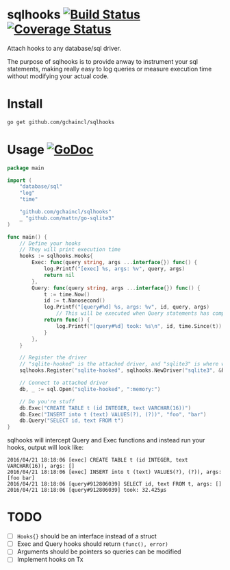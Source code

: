 # sqlhooks [![Build Status](https://travis-ci.org/gchaincl/sqlhooks.svg)](https://travis-ci.org/gchaincl/sqlhooks) [![Coverage Status](https://coveralls.io/repos/github/gchaincl/sqlhooks/badge.svg?branch=master)](https://coveralls.io/github/gchaincl/sqlhooks?branch=master)

Attach hooks to any database/sql driver.

The purpose of sqlhooks is to provide anway to instrument your sql statements, making really easy to log queries or measure execution time without modifying your actual code.

# Install
```bash
go get github.com/gchaincl/sqlhooks
```

# Usage [![GoDoc](https://godoc.org/github.com/gchaincl/dotsql?status.svg)](https://godoc.org/github.com/gchaincl/sqlhooks)
```go
package main

import (
	"database/sql"
	"log"
	"time"

	"github.com/gchaincl/sqlhooks"
	_ "github.com/mattn/go-sqlite3"
)

func main() {
	// Define your hooks
	// They will print execution time
	hooks := sqlhooks.Hooks{
		Exec: func(query string, args ...interface{}) func() {
			log.Printf("[exec] %s, args: %v", query, args)
			return nil
		},
		Query: func(query string, args ...interface{}) func() {
			t := time.Now()
			id := t.Nanosecond()
			log.Printf("[query#%d] %s, args: %v", id, query, args)
				// This will be executed when Query statements has completed
			return func() {
				log.Printf("[query#%d] took: %s\n", id, time.Since(t))
			}
		},
	}

	// Register the driver
	// "sqlite-hooked" is the attached driver, and "sqlite3" is where we're attaching to
	sqlhooks.Register("sqlite-hooked", sqlhooks.NewDriver("sqlite3", &hooks))

	// Connect to attached driver
	db, _ := sql.Open("sqlite-hooked", ":memory:")

	// Do you're stuff
	db.Exec("CREATE TABLE t (id INTEGER, text VARCHAR(16))")
	db.Exec("INSERT into t (text) VALUES(?), (?))", "foo", "bar")
	db.Query("SELECT id, text FROM t")
}
```

sqlhooks will intercept Query and Exec functions and instead run your hooks, output will look like:
```
2016/04/21 18:18:06 [exec] CREATE TABLE t (id INTEGER, text VARCHAR(16)), args: []
2016/04/21 18:18:06 [exec] INSERT into t (text) VALUES(?), (?)), args: [foo bar]
2016/04/21 18:18:06 [query#912806039] SELECT id, text FROM t, args: []
2016/04/21 18:18:06 [query#912806039] took: 32.425µs
```

# TODO
- [ ] `Hooks{}` should be an interface instead of a struct
- [ ] Exec and Query hooks should return `(func(), error)`
- [ ] Arguments should be pointers so queries can be modified
- [ ] Implement hooks on Tx
